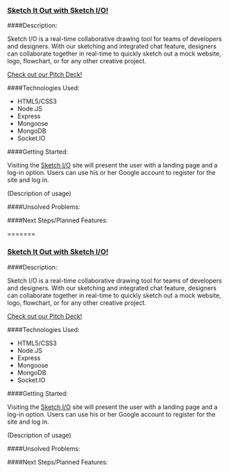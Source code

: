 ### [Sketch It Out with Sketch I/O!](#)

####Description: 

Sketch I/O is a real-time collaborative drawing tool for teams of developers and designers.  With our sketching and integrated chat feature, designers can collaborate together in real-time to quickly sketch out a mock website, logo, flowchart, or for any other creative project.

[Check out our Pitch Deck!](http://slides.com/royhwang/deck#/)

####Technologies Used:
* HTML5/CSS3
* Node.JS
* Express
* Mongoose
* MongoDB
* Socket.IO


####Getting Started:

Visiting the [Sketch I/O](#) site will present the user with a landing page and a log-in option. Users can use his or her Google account to register for the site and log in. 

(Description of usage) 


####Unsolved Problems:


####Next Steps/Planned Features:

=======

### [Sketch It Out with Sketch I/O!](#)

####Description: 

Sketch I/O is a real-time collaborative drawing tool for teams of developers and designers.  With our sketching and integrated chat feature, designers can collaborate together in real-time to quickly sketch out a mock website, logo, flowchart, or for any other creative project.

[Check out our Pitch Deck!](http://slides.com/royhwang/deck#/)

####Technologies Used:
* HTML5/CSS3
* Node.JS
* Express
* Mongoose
* MongoDB
* Socket.IO


####Getting Started:

Visiting the [Sketch I/O](#) site will present the user with a landing page and a log-in option. Users can use his or her Google account to register for the site and log in. 

(Description of usage) 


####Unsolved Problems:


####Next Steps/Planned Features:
